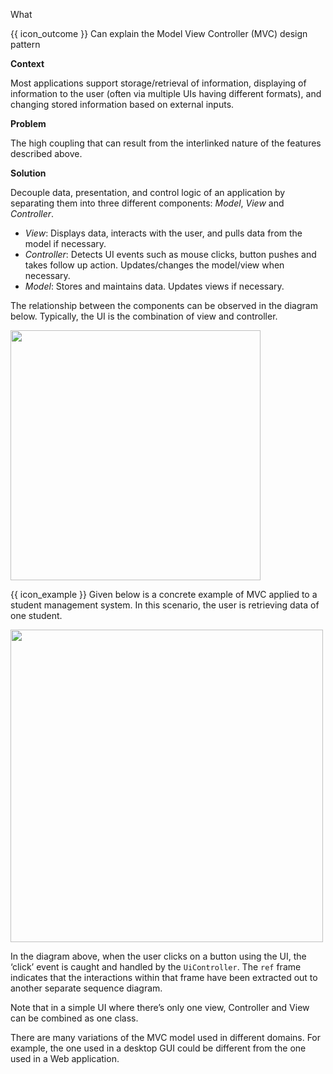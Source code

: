 <span id="title">What</span>

<span id="prereqs"></span>

<span id="outcomes">{{ icon_outcome }} Can explain the Model View Controller (MVC) design pattern</span>

<div id="body">

**Context**

Most applications support storage/retrieval of information, displaying of information to the user (often via multiple UIs having different formats), and changing stored information based on external inputs.

**Problem**

The high coupling that can result from the interlinked nature of the features described above.

**Solution**

Decouple data, presentation, and control logic of an application by separating them into three different components: _Model_, _View_ and _Controller_.

* _View_: Displays data, interacts with the user, and pulls data from the model if necessary.
* _Controller_: Detects UI events such as mouse clicks, button pushes and takes follow up action. Updates/changes the model/view when necessary.
* _Model_: Stores and maintains data. Updates views if necessary.

The relationship between the components can be observed in the diagram below. Typically, the UI is the combination of view and controller.

<img src="{{baseUrl}}/designPatterns/modelViewController/what/images/classDiagram.png" width="400" />
<p/>

<box>

{{ icon_example }} Given below is a concrete example of MVC applied to a student management system. In this scenario, the user is retrieving data of one student.

<img src="{{baseUrl}}/designPatterns/modelViewController/what/images/sequenceDiagram.png" width="500" />
<p/>

In the diagram above, when the user clicks on a button using the UI, the ‘click’ event is caught and handled by the `UiController`. The `ref` frame indicates that the interactions within that frame have been extracted out to another separate sequence diagram.

</box>

Note that in a simple UI where there’s only one view, Controller and View can be combined as one class.

There are many variations of the MVC model used in different domains. For example, the one used in a desktop GUI could be different from the one used in a Web application.

</div>

<div id="extras">
</div>